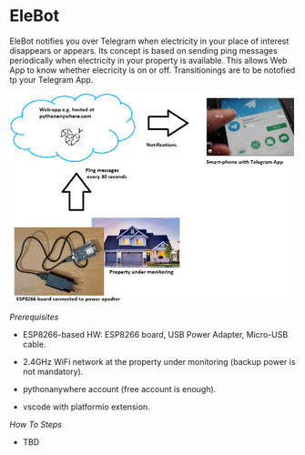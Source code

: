 # EleBot

EleBot notifies you over Telegram when electricity in your place of interest disappears or appears.
Its concept is based on sending ping messages periodically when electricity in your property is available.
This allows Web App to know whether elecricity is on or off. Transitionings are to be notofied tp your Telegram App.

![EleBot concept](./images/EleBot_concept.png)

*Prerequisites*

- ESP8266-based HW: ESP8266 board, USB Power Adapter, Micro-USB cable.

- 2.4GHz WiFi network at the property under monitoring (backup power is not mandatory).

- pythonanywhere account (free account is enough).

- vscode with platformio extension.

*How To Steps*

- TBD


